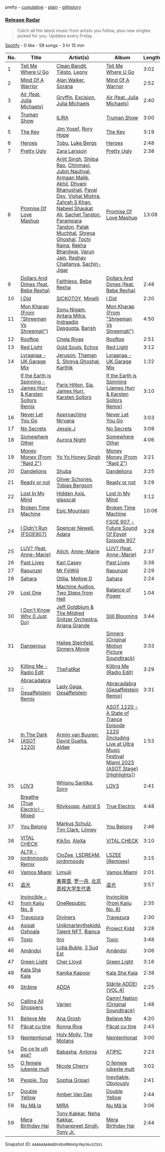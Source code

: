 pretty - [cumulative](/playlists/cumulative/37i9dQZEVXbvJfTkO3GeW5.md) - [plain](/playlists/plain/37i9dQZEVXbvJfTkO3GeW5) - [githistory](https://github.githistory.xyz/mdn522/spotify-playlist-archive/blob/main/playlists/plain/37i9dQZEVXbvJfTkO3GeW5)

### [Release Radar](https://open.spotify.com/playlist/37i9dQZEVXbvJfTkO3GeW5)

> Catch all the latest music from artists you follow, plus new singles picked for you\. Updates every Friday.

[Spotify](https://open.spotify.com/user/spotify) - 0 like - 59 songs - 3 hr 15 min

| No. | Title | Artist(s) | Album | Length |
|---|---|---|---|---|
| 1 | [Tell Me Where U Go](https://open.spotify.com/track/4NuksWELZ9lBY9aazhZG16) | [Clean Bandit](https://open.spotify.com/artist/6MDME20pz9RveH9rEXvrOM), [Tiësto](https://open.spotify.com/artist/2o5jDhtHVPhrJdv3cEQ99Z), [Leony](https://open.spotify.com/artist/2NpPlwwDVYR5dIj0F31EcC) | [Tell Me Where U Go](https://open.spotify.com/album/3DQS4gzD4RJMsarRUqiQrt) | 3:02 |
| 2 | [Mind Of A Warrior](https://open.spotify.com/track/2RTlBcRS6nGVtP07AjkChQ) | [Alan Walker](https://open.spotify.com/artist/7vk5e3vY1uw9plTHJAMwjN), [Sorana](https://open.spotify.com/artist/1PnnRNGfichOAfPOn5mVyx) | [Mind Of A Warrior](https://open.spotify.com/album/2Bx51Mj90wGsPP2ZlcAIiN) | 2:52 |
| 3 | [Air \(feat\. Julia Michaels\)](https://open.spotify.com/track/7jc0ABEKe6svpZxSnBhQgx) | [Gryffin](https://open.spotify.com/artist/2ZRQcIgzPCVaT9XKhXZIzh), [Excision](https://open.spotify.com/artist/5FKchcZpQOkqFvXBj1aCvb), [Julia Michaels](https://open.spotify.com/artist/0ZED1XzwlLHW4ZaG4lOT6m) | [Air \(feat\. Julia Michaels\)](https://open.spotify.com/album/025rWUi7mzNNBbECHvCm0j) | 2:40 |
| 4 | [Truman Show](https://open.spotify.com/track/0YWr7ne5pL0gbLjQaWDvNz) | [ILIRA](https://open.spotify.com/artist/6mzs66iVW15C5iLt0JLt41) | [Truman Show](https://open.spotify.com/album/3jiu9SE8hMLCVL9e8iql5E) | 3:00 |
| 5 | [The Key](https://open.spotify.com/track/7eDvgFy5LEQKnuoT78NMh1) | [Jim Yosef](https://open.spotify.com/artist/40HDiLfKm0tXk2FxlJx6aO), [Rory Hope](https://open.spotify.com/artist/147kOGOemXIO7HPzrwoYSC) | [The Key](https://open.spotify.com/album/3Ta7JnLQCuGiL9UsUYSvYa) | 3:19 |
| 6 | [Heroes](https://open.spotify.com/track/1azAgxd67KppXkhuMIyFXU) | [Tobu](https://open.spotify.com/artist/1feoGrmmD8QmNqtK2Gdwy8), [Luke Bergs](https://open.spotify.com/artist/4gfRhc3a0g181DzQcbw6tG) | [Heroes](https://open.spotify.com/album/04j0yjxGU17pkaP98rDHd9) | 2:48 |
| 7 | [Pretty Ugly](https://open.spotify.com/track/0lWcOHxfnxj1GlVr4zpnyD) | [Zara Larsson](https://open.spotify.com/artist/1Xylc3o4UrD53lo9CvFvVg) | [Pretty Ugly](https://open.spotify.com/album/2RpD5PXqz86sdgk9T0nhuc) | 2:38 |
| 8 | [Promise Of Love Mashup](https://open.spotify.com/track/0QiBHlvZezlptBcQnJbUPe) | [Arijit Singh](https://open.spotify.com/artist/4YRxDV8wJFPHPTeXepOstw), [Shilpa Rao](https://open.spotify.com/artist/19LIHDDSHBD5NyYHI3gpzB), [Chinmayi](https://open.spotify.com/artist/5UJ2sHO2ELrgW6aXeRLTQQ), [Jubin Nautiyal](https://open.spotify.com/artist/1tqysapcCh1lWEAc9dIFpa), [Armaan Malik](https://open.spotify.com/artist/4IKVDbCSBTxBeAsMKjAuTs), [Akhil](https://open.spotify.com/artist/6zZrFenNe3YPttxZsnQQs1), [Dhvani Bhanushali](https://open.spotify.com/artist/1OPqAyxsQc8mcRmoNBAnVk), [Payal Dev](https://open.spotify.com/artist/6FtZhorjCMfkaVJ7kKdmq7), [Vishal Mishra](https://open.spotify.com/artist/5wJ1H6ud777odtZl5gG507), [Zahrah S Khan](https://open.spotify.com/artist/7C5xVXoqim1TICnCMZ9A6P), [Nabeel Shaukat Ali](https://open.spotify.com/artist/1NkQbSzN7LhkURNg2ChZMp), [Sachet Tandon](https://open.spotify.com/artist/6WOdPJmexxFINcKMkP2jMG), [Parampara Tandon](https://open.spotify.com/artist/1E6arsXf5Fgsnv9YpSzjpE), [Palak Muchhal](https://open.spotify.com/artist/3yMmYEklQ7gLOZXEFNd3xr), [Shreya Ghoshal](https://open.spotify.com/artist/0oOet2f43PA68X5RxKobEy), [Tochi Raina](https://open.spotify.com/artist/6k6dimE4a6OFnD0HWmkIUW), [Rekha Bhardwaj](https://open.spotify.com/artist/3cqeO3muWIW5uSmUDNCmyT), [Varun Jain](https://open.spotify.com/artist/4gzrZDyL5gYiROkv27pYKx), [Raghav Chaitanya](https://open.spotify.com/artist/3qpyErDI4i90q5EGgSRmNK), [Sachin\-Jigar](https://open.spotify.com/artist/1mBydYMVBECdDmMfE2sEUO) | [Promise Of Love Mashup](https://open.spotify.com/album/6Rk5pfqqf0ihnsh4dlCOuT) | 13:08 |
| 9 | [Dollars And Dimes \(feat\. Bebe Rexha\)](https://open.spotify.com/track/2yioxPsU0aiU4dGtZPoK8I) | [Faithless](https://open.spotify.com/artist/5T4UKHhr4HGIC0VzdZQtAE), [Bebe Rexha](https://open.spotify.com/artist/64M6ah0SkkRsnPGtGiRAbb) | [Dollars And Dimes \(feat\. Bebe Rexha\)](https://open.spotify.com/album/3rvMMAjXnf20lJx8sBc5G3) | 2:48 |
| 10 | [I Did](https://open.spotify.com/track/2Lcd6VzN6n80RhW3SbPqoM) | [SICKOTOY](https://open.spotify.com/artist/4oE7f7lNFkh0EbEZWEawBF), [Minelli](https://open.spotify.com/artist/5T0j6On1EthT2QVNXh8vqc) | [I Did](https://open.spotify.com/album/0IAyUqUPKPMc2WPZlwe6m1) | 2:20 |
| 11 | [Mon Kharap \(From "Shreeman Vs Shreemati"\)](https://open.spotify.com/track/3YypDdR3feQv9Vn6BGCR7r) | [Sonu Nigam](https://open.spotify.com/artist/1dVygo6tRFXC8CSWURQJq2), [Antara Mitra](https://open.spotify.com/artist/2UwDJeoMqYers5Jmm75zm2), [Indraadip Dasgupta](https://open.spotify.com/artist/64d388DtwMWbxAVkAB21A4), [Barish](https://open.spotify.com/artist/42NEV3fMYBMqefKmpXwqtb) | [Mon Kharap \(From "Shreeman Vs Shreemati"\)](https://open.spotify.com/album/6KGo2QKRg5QUNJHww83LiE) | 4:50 |
| 12 | [Rooftop](https://open.spotify.com/track/620XRzE6GnaRiZMg7TSMsP) | [Chela Rivas](https://open.spotify.com/artist/1NUXnGPzPYyTiaEegkod3n) | [Rooftop](https://open.spotify.com/album/2Q9bT08kgGcF5QfQF1DX3C) | 2:51 |
| 13 | [Red Light](https://open.spotify.com/track/5JKZNbHgDeWqXXznF7Lyav) | [Gold Souls](https://open.spotify.com/artist/2yLXQ77ODdnVuolVeW4n2k), [Echos](https://open.spotify.com/artist/6SnMMbLQ4iS8WIyt3ksmCR) | [Red Light](https://open.spotify.com/album/7s2FTY1U0RWvZydscSP3Lf) | 3:12 |
| 14 | [Lyraanaa \- UK Garage Mix](https://open.spotify.com/track/2L9WheIWvrM8Iws9rLnIUn) | [Jeruson](https://open.spotify.com/artist/08z8cYk0E56BpT6vSS04ss), [Thaman S](https://open.spotify.com/artist/2FgHPfRprDaylrSRVf1UlN), [Shreya Ghoshal](https://open.spotify.com/artist/0oOet2f43PA68X5RxKobEy), [Karthik](https://open.spotify.com/artist/0LSPREIgGMZXCuKVel7LVD) | [Lyraanaa \- UK Garage Mix](https://open.spotify.com/album/43HlElYf95WS67Q97knvX0) | 1:22 |
| 15 | [If the Earth is Spinning \- James Hurr & Karsten Sollors Remix](https://open.spotify.com/track/4lxjYEKb2GdzvHvbCFEgiC) | [Paris Hilton](https://open.spotify.com/artist/1vkJFCwstOoJO7yQ4lTtLK), [Sia](https://open.spotify.com/artist/5WUlDfRSoLAfcVSX1WnrxN), [James Hurr](https://open.spotify.com/artist/2g9i2kA0jUr6sfAT28l2vL), [Karsten Sollors](https://open.spotify.com/artist/0ltQvvKInsKwRwpg6sDW35) | [If the Earth is Spinning \(James Hurr & Karsten Sollors Remix\)](https://open.spotify.com/album/1DGaaOVz8va4ekb7TogenX) | 3:10 |
| 16 | [Never Let You Go](https://open.spotify.com/track/7bHjjnPDyHjUUxUspmqZC6) | [Approaching Nirvana](https://open.spotify.com/artist/3sS2Q1UZuUXL7TZSbQumDI) | [Never Let You Go](https://open.spotify.com/album/0nfmwsB7cvi0u1JOhHwtRf) | 3:03 |
| 17 | [No Secrets](https://open.spotify.com/track/0yR6C6fVO9EecfDKL7e9mY) | [Jessie J](https://open.spotify.com/artist/2gsggkzM5R49q6jpPvazou) | [No Secrets](https://open.spotify.com/album/1dJdsWWuEbTDh43PpZfcbT) | 3:09 |
| 18 | [Somewhere Other](https://open.spotify.com/track/7hUZ66llR7pZCw4qDtEoxK) | [Aurora Night](https://open.spotify.com/artist/58PDMEzS2t3Ud9cI5epA12) | [Somewhere Other](https://open.spotify.com/album/3YbPvW30VWDwcwT6vwQADU) | 4:06 |
| 19 | [Money Money \(From "Raid 2"\)](https://open.spotify.com/track/2weNGy4Q78Kpbpx8Mn75oV) | [Yo Yo Honey Singh](https://open.spotify.com/artist/7uIbLdzzSEqnX0Pkrb56cR) | [Money Money \(From "Raid 2"\)](https://open.spotify.com/album/30g9jXQFXvBCnFCQZtBl33) | 3:21 |
| 20 | [Dandelions](https://open.spotify.com/track/0MJFV11b9aXbqYoUdlLDB3) | [Shuba](https://open.spotify.com/artist/3Uios5Yyv4i8EBs9H3DUY5) | [Dandelions](https://open.spotify.com/album/1eSxqPVwCtTuBgraN7LNKw) | 3:25 |
| 21 | [Ready or not](https://open.spotify.com/track/5Y2DaEyuEDmXBloJYddC2N) | [Oliver Schories](https://open.spotify.com/artist/0iTjLBepeGaLgZS18kxgRq), [Tobias Bergson](https://open.spotify.com/artist/0OaBO8SytZzvzAO3NOWiv3) | [Ready or not](https://open.spotify.com/album/3U3orO8INnQrPhoU58Qh2a) | 3:29 |
| 22 | [Lost In My Mind](https://open.spotify.com/track/2sQFe1rL8WomK1ip40dHbj) | [Hidden Axis](https://open.spotify.com/artist/2yccyWCH3p3R8ZZXMGBq30), [glasscat](https://open.spotify.com/artist/1iZIgKdk4aQdTSupTIcRSQ) | [Lost In My Mind](https://open.spotify.com/album/1pFUliqlj8wqPdEklhg2U5) | 3:12 |
| 23 | [Broken Time Machine](https://open.spotify.com/track/18JTD4ODPkiHWqjMkBNhNT) | [Epic Mountain](https://open.spotify.com/artist/7meq0SFt3BxWzjbt5EVBbT) | [Broken Time Machine](https://open.spotify.com/album/3Ro6zcqjCe1s3x60OO00nW) | 10:06 |
| 24 | [I Didn't Run \(FSOE907\)](https://open.spotify.com/track/45zcDKl3RKi6toBnnb63BC) | [Spencer Newell](https://open.spotify.com/artist/5TuPKF4PK5PDgGuR9PlGfv), [Adara](https://open.spotify.com/artist/3ZejoaXlP3oqmmTseylLDY) | [FSOE 907 \- Future Sound Of Egypt Episode 907](https://open.spotify.com/album/7MeCNomHhJpKsGup0xl3V9) | 3:28 |
| 25 | [LUV? \(feat\. Anne\-Marie\)](https://open.spotify.com/track/4kSXfaTJzXGkEdGBQBl0MB) | [Aitch](https://open.spotify.com/artist/2PJEagPIxaBugeMjIyKVXF), [Anne\-Marie](https://open.spotify.com/artist/1zNqDE7qDGCsyzJwohVaoX) | [LUV? \(feat\. Anne\-Marie\)](https://open.spotify.com/album/5ypPFVTmsSQ5Os2hqHVxTM) | 2:37 |
| 26 | [Past Lives](https://open.spotify.com/track/6ucI7TEin9AAFoWNXg19cF) | [Karl Casey](https://open.spotify.com/artist/4oGlqi5TaK8r8K50fQhUbe) | [Past Lives](https://open.spotify.com/album/5dmur26iN88j1V2KbxWzLl) | 3:38 |
| 27 | [Rapunzel](https://open.spotify.com/track/26580cSWAkRtSWaLLao6aa) | [Mr FijiWiji](https://open.spotify.com/artist/2uEo8Rajpdz1AqineCVLHq) | [Rapunzel](https://open.spotify.com/album/6x94XvAHraARK4DRDfQp53) | 2:29 |
| 28 | [Sahara](https://open.spotify.com/track/5lYzgUqATqtLC5J0zMyxBo) | [Otilia](https://open.spotify.com/artist/6RQDTlies3nrNDJwXvbBZT), [Mellow D](https://open.spotify.com/artist/7tH8oZj2nLERlp2hE5QNjp) | [Sahara](https://open.spotify.com/album/5HHaJj5ikl2WrSgzT6kQPS) | 2:24 |
| 29 | [Lost One](https://open.spotify.com/track/7DWFj3G3wUYalFe62Ted6b) | [Machine Audios](https://open.spotify.com/artist/2Whv5aSe1QQkB224XGzWYJ), [Two Steps from Hell](https://open.spotify.com/artist/2qvP9yerCZCS0U1gZU8wYp) | [Balance of Power](https://open.spotify.com/album/0x9ZtpOW4QPAEvl88qy6sr) | 1:04 |
| 30 | [I Don't Know Why \(I Just Do\)](https://open.spotify.com/track/0WiIGxBzkA2SvE8clbz3X0) | [Jeff Goldblum & The Mildred Snitzer Orchestra](https://open.spotify.com/artist/7lbrnX0ng1Il12RdEU1Ohu), [Ariana Grande](https://open.spotify.com/artist/66CXWjxzNUsdJxJ2JdwvnR) | [Still Blooming](https://open.spotify.com/album/6kllfmayC7Mg9S3SkV67Fj) | 3:44 |
| 31 | [Dangerous](https://open.spotify.com/track/39SiqHAtZp7H5yDlRVkM4U) | [Hailee Steinfeld](https://open.spotify.com/artist/5p7f24Rk5HkUZsaS3BLG5F), [Sinners Movie](https://open.spotify.com/artist/0SBtkuQnoKrDFqsMNrFzhU) | [Sinners \(Original Motion Picture Soundtrack\)](https://open.spotify.com/album/0zjAqh1Fr7XQWy1SlzGhMn) | 3:33 |
| 32 | [Killing Me \- Radio Edit](https://open.spotify.com/track/2bExSQnEEYDbwNGhK0aqnB) | [TheFatRat](https://open.spotify.com/artist/3OKg7YbOIatODzkRIbLJR4) | [Killing Me \(Radio Edit\)](https://open.spotify.com/album/0voqRkklqCoFXS5Zf060oG) | 3:29 |
| 33 | [Abracadabra \- Gesaffelstein Remix](https://open.spotify.com/track/17sOAutZqK3xM5O6Cc2pMj) | [Lady Gaga](https://open.spotify.com/artist/1HY2Jd0NmPuamShAr6KMms), [Gesaffelstein](https://open.spotify.com/artist/3hteYQFiMFbJY7wS0xDymP) | [Abracadabra \(Gesaffelstein Remix\)](https://open.spotify.com/album/313T8fnlDeKWEtoq9vwWAO) | 3:31 |
| 34 | [In The Dark \(ASOT 1220\)](https://open.spotify.com/track/1M6XpEyjc0PwUv8gkRrJqt) | [Armin van Buuren](https://open.spotify.com/artist/0SfsnGyD8FpIN4U4WCkBZ5), [David Guetta](https://open.spotify.com/artist/1Cs0zKBU1kc0i8ypK3B9ai), [Aldae](https://open.spotify.com/artist/15SHURx3CnODWKpjmNcxgO) | [ASOT 1220 \- A State of Trance Episode 1220 \[Including Live at Ultra Music Festival Miami 2025 \(ASOT Stage\) \[Highlights\]\]](https://open.spotify.com/album/4cQOjCO90rgEIz9K2itnxH) | 1:53 |
| 35 | [LOV3](https://open.spotify.com/track/1ASC2uenl7djHMIXmjG6bI) | [Whisnu Santika](https://open.spotify.com/artist/6gvsmDZKW5wRvjKCPnbHDh), [Sorn](https://open.spotify.com/artist/6DY6xsCBGZHrG4PWSG5paz) | [LOV3](https://open.spotify.com/album/0jkaqBmwMQfzxoJgusztsI) | 2:41 |
| 36 | [Breathe \(True Electric\) \- Mixed](https://open.spotify.com/track/0UP7PfdfnpuPJm2md8uYyY) | [Röyksopp](https://open.spotify.com/artist/5nPOO9iTcrs9k6yFffPxjH), [Astrid S](https://open.spotify.com/artist/3AVfmawzu83sp94QW7CEGm) | [True Electric](https://open.spotify.com/album/5zIfdTxMm1LRcQ0WQYQLUN) | 4:48 |
| 37 | [You Belong](https://open.spotify.com/track/5Qc8QoGXGSKbvio0IhjCCn) | [Markus Schulz](https://open.spotify.com/artist/6OO0PboZcIWUWL7j2IyeoL), [Tim Clark](https://open.spotify.com/artist/40OJq58FfNTxJsJsC0fgXM), [Linney](https://open.spotify.com/artist/0vomb9Zaob10lPzxBcIiNb) | [You Belong](https://open.spotify.com/album/3K2D38GA0f8lcdMBaYZg9P) | 2:46 |
| 38 | [VITAL CHECK](https://open.spotify.com/track/0d2Hn7Ao1DkcgNWreOuXQt) | [Kik5o](https://open.spotify.com/artist/4la6gdnmFGXMHwFuRmpCwj), [AleXa](https://open.spotify.com/artist/4jCGRzuZkwo8CxboiANMEU) | [VITAL CHECK](https://open.spotify.com/album/23uBcMNJ5wsRUtyq52YZ28) | 3:10 |
| 39 | [ALTR \- jordnmoody Remix](https://open.spotify.com/track/1kSnJ0LvNDZhPkpb2jsjUB) | [CloZee](https://open.spotify.com/artist/1496XxkytEk26FUJLfpVZr), [LSDREAM](https://open.spotify.com/artist/3Hrqjumb6WHg2aAUHJHLND), [jordnmoody](https://open.spotify.com/artist/5WUJ0HwckdD0XHPz9EQ2XU) | [LSZEE \(Remixes\)](https://open.spotify.com/album/7t8OhY2enDdsTUZ4wx3DE1) | 3:15 |
| 40 | [Vamos Miami](https://open.spotify.com/track/3tYXBHxAnCO5oifdxCb5CE) | [Limujii](https://open.spotify.com/artist/5wwtmRZaH7K74BXtobQ7tq) | [Vamos Miami](https://open.spotify.com/album/3UCCEcXrnXIIeBMZVnrniH) | 2:01 |
| 41 | [追光](https://open.spotify.com/track/5NlPuLP1BPaKu9A9HQqwTE) | [黄霄雲](https://open.spotify.com/artist/4vcc1VAbvzJjbMTsPYL6OU), [罗一舟](https://open.spotify.com/artist/5MVeUNI9qKxHoM0HxFchEO), [北京高校大学生代表](https://open.spotify.com/artist/5LNcXz2bFV8dsuILVXWCkE) | [追光](https://open.spotify.com/album/5FdTkWXjLENhPBjP1B0DDp) | 3:57 |
| 42 | [Invincible \- from Kaiju No\. 8](https://open.spotify.com/track/2ndG3pjTjbUWaJxFo9dWi8) | [OneRepublic](https://open.spotify.com/artist/5Pwc4xIPtQLFEnJriah9YJ) | [Invincible \(from Kaiju No\. 8\)](https://open.spotify.com/album/5x84R5uZh6o8FvlIYhu14p) | 2:35 |
| 43 | [Travezura](https://open.spotify.com/track/3aqze7WddogPm15BRPepep) | [Diviners](https://open.spotify.com/artist/22lnnGKlaDxk8sfzCNRJuA) | [Travezura](https://open.spotify.com/album/1hUMBhjwa21JwXMl9L7qGA) | 2:30 |
| 44 | [Asisat Oshoala](https://open.spotify.com/track/66R9Gb7nF98sHKVsh2GwP4) | [Unikmarleythekidd](https://open.spotify.com/artist/5mG2hJDoruwsfrJIVJIlIH), [Talent NFT](https://open.spotify.com/artist/0jr5Qa7y4QjiZ5zqDsP5vB), [Bianca](https://open.spotify.com/artist/43BmOTbp0fKzSvC4YxykMl) | [Project Kidd](https://open.spotify.com/album/4ULMDoQll5qxUWFdwnFrrA) | 3:28 |
| 45 | [Toxic](https://open.spotify.com/track/0iteD8Y2dgxE1zYpVswArb) | [Itro](https://open.spotify.com/artist/6fEZjgt9MHR4Hp3MiBRZHX) | [Toxic](https://open.spotify.com/album/1S4sWnqFsOdauDtPWplErI) | 3:48 |
| 46 | [Amândoi](https://open.spotify.com/track/3sSs3h5nQ7fmIL91dKynhv) | [Lidia Buble](https://open.spotify.com/artist/69JOH9w7UtJrKnbUpcW2gH), [3 Sud Est](https://open.spotify.com/artist/0niQ4Q9nI1Qh0BHpT3b4NC) | [Amândoi](https://open.spotify.com/album/0pUEOfOTDV5hWXdir7B23j) | 3:06 |
| 47 | [Green Light](https://open.spotify.com/track/1wK1SootuI302KnDUUesfW) | [Cher Lloyd](https://open.spotify.com/artist/4m4SfDVbF5wxrwEjDKgi4k) | [Green Light](https://open.spotify.com/album/3SeUgSwo9bnQ8BVfOELNQ5) | 3:16 |
| 48 | [Kala Sha Kala](https://open.spotify.com/track/2M0bkSIaWEQzTty9hH3qk4) | [Kanika Kapoor](https://open.spotify.com/artist/6qcIg4IPLulyc03mWR87N8) | [Kala Sha Kala](https://open.spotify.com/album/5ismGqBiZHXVSOTy2r8l4M) | 2:38 |
| 49 | [Străine](https://open.spotify.com/track/4NTh97cTWiDgxBURcTEIon) | [ADDA](https://open.spotify.com/artist/1lYjAYTw1QBVxIwVrZ1eTy) | [Stările ADDEI \(VOL.4\)](https://open.spotify.com/album/2StYbb1hfn4InPU93lpoqy) | 2:25 |
| 50 | [Calling All Shoppers](https://open.spotify.com/track/0mOzJcQeLAo5W475JUFQdW) | [Varien](https://open.spotify.com/artist/2g1JSu9UfRcQQYb3b03Km7) | [Damn! Nation \(Original Soundtrack\)](https://open.spotify.com/album/7LqsjIAE17mE5yQBMP0kCk) | 1:48 |
| 51 | [Believe Me](https://open.spotify.com/track/2iENZg1wevg774iMAGJvXT) | [Ana Grosh](https://open.spotify.com/artist/1EHA30IXQPf3PXKZ8mNHD6) | [Believe Me](https://open.spotify.com/album/5VpWNdKmJt6kZIf4sCsP36) | 4:20 |
| 52 | [Păcat cu tine](https://open.spotify.com/track/7Loyvg7PhD78WwDjnEjVEJ) | [Ronna Riva](https://open.spotify.com/artist/76PdoNdwxIcxZOvqpYrrKq) | [Păcat cu tine](https://open.spotify.com/album/0Ef52EaCtqvYRrgINOvaFk) | 2:43 |
| 53 | [Neintenționat](https://open.spotify.com/track/3K5VZfyDi1SvgTjhma4eq2) | [Holy Molly](https://open.spotify.com/artist/4ljZpmnnnA1ezEdylZuNLK), [The Motans](https://open.spotify.com/artist/05qpk4JDcLSFNJSsPIZ8Ye) | [Neintenționat](https://open.spotify.com/album/4W4P0MLEzgp1aHyP8l2dRv) | 3:00 |
| 54 | [De ce te uiți așa?](https://open.spotify.com/track/02vTvq7jbYMUwrTy2YpLCH) | [Babasha](https://open.spotify.com/artist/1Iq14y98EVmnXUah4ldJnl), [Antonia](https://open.spotify.com/artist/4TLzMoEaUDkcAfIlY3Xhxn) | [ATIPIC](https://open.spotify.com/album/77EqeG8eEhpdTWwYlc4kW0) | 2:23 |
| 55 | [O femeie iubește mult](https://open.spotify.com/track/5Ch1v28VJ8IkfiiqR3h4KY) | [Nicole Cherry](https://open.spotify.com/artist/6rgOaYJps51uMmUyzm5fi7) | [O femeie iubește mult](https://open.spotify.com/album/7GxI7LsSi4Hf4TjKDxYtCC) | 3:02 |
| 56 | [People, Too](https://open.spotify.com/track/2XSqQvJO9SUiNTxXDuujhi) | [Sophia Gripari](https://open.spotify.com/artist/4NIJrKs2BotOvJpb52RsAH) | [Inevitable, Obviously](https://open.spotify.com/album/4yWn5W2f9UtHOSxz4eYAY3) | 2:41 |
| 57 | [Double Yellow](https://open.spotify.com/track/62w0Jrsug4dvHCDlrsGTEs) | [Amber Van Day](https://open.spotify.com/artist/6NFRBhq9SmNn1FAiRs9AEf) | [Double Yellow](https://open.spotify.com/album/0wvNBeErYuMsy9NcdVDJM5) | 2:44 |
| 58 | [Nu Mă Ia](https://open.spotify.com/track/6H0QfyYMYKmb0CfSX8DGTW) | [MIRA](https://open.spotify.com/artist/2nMFC7hWK0haX8ilvRpb59) | [Nu Mă Ia](https://open.spotify.com/album/1XAheLPBuuCG1s5w7KZJ8h) | 3:06 |
| 59 | [Mera Birthday Hai](https://open.spotify.com/track/21wyh5aUR83pMqndRon5dw) | [Tony Kakkar](https://open.spotify.com/artist/0NZtn1Kyq08alpHCTRf3dv), [Neha Kakkar](https://open.spotify.com/artist/5f4QpKfy7ptCHwTqspnSJI), [Rohanpreet Singh](https://open.spotify.com/artist/0oZUBBe32WUJY1WjGzYEG8), [Tony Jr.](https://open.spotify.com/artist/4Sr1MAzsmE9ouUGzWD83Qp) | [Mera Birthday Hai](https://open.spotify.com/album/1bWRL8QQvcSc3BkHHtnyuH) | 2:44 |

Snapshot ID: `AAAAAAAAAADV4DoRMd4XpYWyS6uSZSXi`
